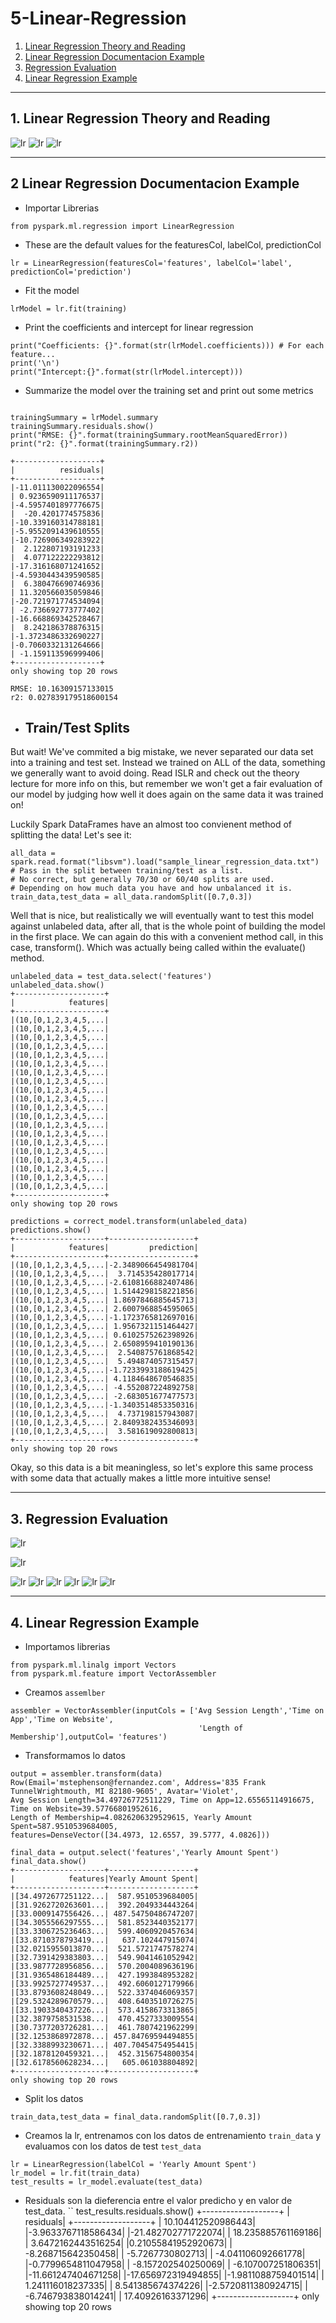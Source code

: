 # 5-Linear-Regression
1. [Linear Regression Theory and Reading](#schema1)
2. [Linear Regression Documentacion Example](#schema2)
3. [Regression Evaluation](#schema3)
4. [Linear Regression Example](#schema4)


<hr>

<a name="schema1"></a>

## 1. Linear Regression Theory and Reading
![lr](./img/lr1.png)
![lr](./img/lr2.png)
![lr](./img/lr3.png)

<hr>

<a name="schema2"></a>


## 2  Linear Regression Documentacion Example

- Importar Librerias
```
from pyspark.ml.regression import LinearRegression
```

- These are the default values for the featuresCol, labelCol, predictionCol
```
lr = LinearRegression(featuresCol='features', labelCol='label', predictionCol='prediction')
```

- Fit the model

```
lrModel = lr.fit(training)
```
- Print the coefficients and intercept for linear regression

```
print("Coefficients: {}".format(str(lrModel.coefficients))) # For each feature...
print('\n')
print("Intercept:{}".format(str(lrModel.intercept)))

```
-  Summarize the model over the training set and print out some metrics
```

trainingSummary = lrModel.summary
trainingSummary.residuals.show()
print("RMSE: {}".format(trainingSummary.rootMeanSquaredError))
print("r2: {}".format(trainingSummary.r2))

+-------------------+
|          residuals|
+-------------------+
|-11.011130022096554|
| 0.9236590911176537|
|-4.5957401897776675|
|  -20.4201774575836|
|-10.339160314788181|
|-5.9552091439610555|
|-10.726906349283922|
|  2.122807193191233|
|  4.077122222293812|
|-17.316168071241652|
|-4.5930443439590585|
|  6.380476690746936|
| 11.320566035059846|
|-20.721971774534094|
| -2.736692773777402|
|-16.668869342528467|
|  8.242186378876315|
|-1.3723486332690227|
|-0.7060332131264666|
| -1.159113596999406|
+-------------------+
only showing top 20 rows

RMSE: 10.16309157133015
r2: 0.027839179518600154
```

- ## Train/Test Splits
But wait! We've commited a big mistake, we never separated our data set into a training and test set. 
Instead we trained on ALL of the data, something we generally want to avoid doing. 
Read ISLR and check out the theory lecture for more info on this, but remember we won't get a fair evaluation 
of our model by judging how well it does again on the same data it was trained on!

Luckily Spark DataFrames have an almost too convienent method of splitting the data! Let's see it:


```
all_data = spark.read.format("libsvm").load("sample_linear_regression_data.txt")
# Pass in the split between training/test as a list.
# No correct, but generally 70/30 or 60/40 splits are used. 
# Depending on how much data you have and how unbalanced it is.
train_data,test_data = all_data.randomSplit([0.7,0.3])

```
Well that is nice, but realistically we will eventually want to test this model against unlabeled data, after all, 
that is the whole point of building the model in the first place. We can again do this with a convenient method call,
in this case, transform(). Which was actually being called within the evaluate() method.

```
unlabeled_data = test_data.select('features')
unlabeled_data.show()
+--------------------+
|            features|
+--------------------+
|(10,[0,1,2,3,4,5,...|
|(10,[0,1,2,3,4,5,...|
|(10,[0,1,2,3,4,5,...|
|(10,[0,1,2,3,4,5,...|
|(10,[0,1,2,3,4,5,...|
|(10,[0,1,2,3,4,5,...|
|(10,[0,1,2,3,4,5,...|
|(10,[0,1,2,3,4,5,...|
|(10,[0,1,2,3,4,5,...|
|(10,[0,1,2,3,4,5,...|
|(10,[0,1,2,3,4,5,...|
|(10,[0,1,2,3,4,5,...|
|(10,[0,1,2,3,4,5,...|
|(10,[0,1,2,3,4,5,...|
|(10,[0,1,2,3,4,5,...|
|(10,[0,1,2,3,4,5,...|
|(10,[0,1,2,3,4,5,...|
|(10,[0,1,2,3,4,5,...|
|(10,[0,1,2,3,4,5,...|
|(10,[0,1,2,3,4,5,...|
+--------------------+
only showing top 20 rows
```

```
predictions = correct_model.transform(unlabeled_data)
predictions.show()
+--------------------+-------------------+
|            features|         prediction|
+--------------------+-------------------+
|(10,[0,1,2,3,4,5,...|-2.3489066454981704|
|(10,[0,1,2,3,4,5,...|  3.714535428017714|
|(10,[0,1,2,3,4,5,...|-2.6108166882407486|
|(10,[0,1,2,3,4,5,...| 1.5144298158221856|
|(10,[0,1,2,3,4,5,...| 1.8697846885645713|
|(10,[0,1,2,3,4,5,...| 2.6007968854595065|
|(10,[0,1,2,3,4,5,...|-1.1723765812697016|
|(10,[0,1,2,3,4,5,...| 1.9567321151464427|
|(10,[0,1,2,3,4,5,...| 0.6102575262398926|
|(10,[0,1,2,3,4,5,...| 2.6508959410190136|
|(10,[0,1,2,3,4,5,...|  2.540875761868542|
|(10,[0,1,2,3,4,5,...|  5.494874057315457|
|(10,[0,1,2,3,4,5,...|-1.7233993188619425|
|(10,[0,1,2,3,4,5,...| 4.1184648670546835|
|(10,[0,1,2,3,4,5,...| -4.552087224892758|
|(10,[0,1,2,3,4,5,...| -2.683051677477573|
|(10,[0,1,2,3,4,5,...|-1.3403514853350316|
|(10,[0,1,2,3,4,5,...|  4.737198157943087|
|(10,[0,1,2,3,4,5,...| 2.8409382435346093|
|(10,[0,1,2,3,4,5,...|  3.581619092800813|
+--------------------+-------------------+
only showing top 20 rows

```
Okay, so this data is a bit meaningless, so let's explore this same process with some data that actually 
makes a little more intuitive sense!


<hr>

<a name="schema3"></a>

## 3. Regression Evaluation
![lr](./img/lr4.png)

![lr](./img/lr5.png)

![lr](./img/lr6.png)
![lr](./img/lr7.png)
![lr](./img/lr8.png)
![lr](./img/lr9.png)
![lr](./img/lr10.png)
![lr](./img/lr11.png)

<hr>

<a name="schema4"></a>

## 4. Linear Regression Example
- Importamos librerias
```
from pyspark.ml.linalg import Vectors
from pyspark.ml.feature import VectorAssembler
```
- Creamos `assemlber`
```
assembler = VectorAssembler(inputCols = ['Avg Session Length','Time on App','Time on Website',
                                          'Length of Membership'],outputCol= 'features')
```
- Transformamos lo datos
```
output = assembler.transform(data)
Row(Email='mstephenson@fernandez.com', Address='835 Frank TunnelWrightmouth, MI 82180-9605', Avatar='Violet', 
Avg Session Length=34.49726772511229, Time on App=12.65565114916675, Time on Website=39.57766801952616, 
Length of Membership=4.0826206329529615, Yearly Amount Spent=587.9510539684005, 
features=DenseVector([34.4973, 12.6557, 39.5777, 4.0826]))

final_data = output.select('features','Yearly Amount Spent')
final_data.show()
+--------------------+-------------------+
|            features|Yearly Amount Spent|
+--------------------+-------------------+
|[34.4972677251122...|  587.9510539684005|
|[31.9262720263601...|  392.2049334443264|
|[33.0009147556426...| 487.54750486747207|
|[34.3055566297555...|  581.8523440352177|
|[33.3306725236463...|  599.4060920457634|
|[33.8710378793419...|   637.102447915074|
|[32.0215955013870...|  521.5721747578274|
|[32.7391429383803...|  549.9041461052942|
|[33.9877728956856...|  570.2004089636196|
|[31.9365486184489...|  427.1993848953282|
|[33.9925727749537...|  492.6060127179966|
|[33.8793608248049...|  522.3374046069357|
|[29.5324289670579...|  408.6403510726275|
|[33.1903340437226...|  573.4158673313865|
|[32.3879758531538...|  470.4527333009554|
|[30.7377203726281...|  461.7807421962299|
|[32.1253868972878...| 457.84769594494855|
|[32.3388993230671...| 407.70454754954415|
|[32.1878120459321...|  452.3156754800354|
|[32.6178560628234...|   605.061038804892|
+--------------------+-------------------+
only showing top 20 rows
```
- Split los datos
```
train_data,test_data = final_data.randomSplit([0.7,0.3])
```
- Creamos la lr, entrenamos con los datos de entrenamiento `train_data` y evaluamos con los datos de test `test_data`
```
lr = LinearRegression(labelCol = 'Yearly Amount Spent')
lr_model = lr.fit(train_data)
test_results = lr_model.evaluate(test_data)
```

- Residuals son la dieferencia entre el valor predicho y en valor de test_data.
``
test_results.residuals.show()
+-------------------+
|          residuals|
+-------------------+
| 10.104412520986443|
|-3.9633767118586434|
|-21.482702771722074|
| 18.235885761169186|
| 3.6472162443516254|
|0.21055841952920673|
| -8.268715642350458|
|   -5.7267730802713|
| -4.041106092661778|
|-0.7799654811047958|
| -8.157202540250069|
| -6.107007251806351|
|-11.661247404671258|
|-17.656972319494855|
|-1.9811088759401514|
|  1.241116018237335|
|  8.541385674374226|
|-2.5720811380924715|
| -6.746793838014241|
|  17.40926163371296|
+-------------------+
only showing top 20 rows
```
